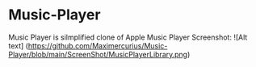 # Music-Player
  Music Player is silmplified clone of Apple Music Player
  Screenshot:
![Alt text] (https://github.com/Maximercurius/Music-Player/blob/main/ScreenShot/MusicPlayerLibrary.png)
